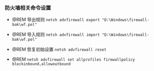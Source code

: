 ### 防火墙相关命令设置

- @REM 导出规则
`netsh advfirewall export "D:\Windows\firewall-bak\wf.pol"`

- @REM 导入规则
`netsh advfirewall import "D:\Windows\firewall-bak\wf.pol"`

- @REM 恢复初始设置
`netsh advfirewall reset`

- @REM 
`netsh advfirewall set allprofiles firewallpolicy blockinbound,allowoutbound`

